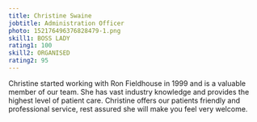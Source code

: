 ```yaml
---
title: Christine Swaine
jobtitle: Administration Officer
photo: 152176496376828479-1.png
skill1: BOSS LADY
rating1: 100
skill2: ORGANISED
rating2: 95
---
```

Christine started working with Ron Fieldhouse in 1999 and is a valuable member of our team. She has vast industry knowledge and provides the highest level of patient care. Christine offers our patients friendly and professional service, rest assured she will make you feel very welcome.
